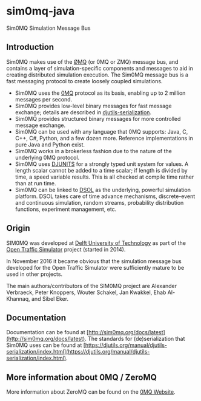 # sim0mq-java
Sim0MQ Simulation Message Bus

## Introduction

Sim0MQ makes use of the [ØMQ](http://zeromq.org/) (or 0MQ or ZMQ) message bus, and contains a layer of simulation-specific components and messages to aid in creating distributed simulation execution. The Sim0MQ message bus is a fast messaging protocol to create loosely coupled simulations.

* Sim0MQ uses the [0MQ](http://zeromq.org/) protocol as its basis, enabling up to 2 million messages per second.
* Sim0MQ provides low-level binary messages for fast message exchange; details are described in [djutils-serialization](https://djutils.org/manual/djutils-serialization/index.html).
* Sim0MQ provides structured binary messages for more controlled message exchange.
* Sim0MQ can be used with any language that 0MQ supports: Java, C, C++, C#, Python, and a few dozen more. Reference implementations in pure Java and Python exist.
* Sim0MQ works in a brokerless fashion due to the nature of the underlying 0MQ protocol.
* Sim0MQ uses <a href="https://djunits.org/" target="_blank">DJUNITS</a>  for a strongly typed unit system for values. A length scalar cannot be added to a time scalar; if length is divided by time, a speed variable results. This is all checked at compile time rather than at run time.
* Sim0MQ can be linked to <a href="https://simulation.tudelft.nl/dsol" target="_blank">DSOL</a> as the underlying, powerful simulation platform. DSOL takes care of time advance mechanisms, discrete-event and continuous simulation, random streams, probability distribution functions, experiment management, etc.


## Origin

SIM0MQ was developed at [Delft University of Technology](https://www.tudelft.nl/) as part of the [Open Traffic Simulator](https://opentrafficsim.org/) project (started in 2014).

In November 2016 it became obvious that the simulation message bus developed for the Open Traffic Simulator were sufficiently mature to be used in other projects.

The main authors/contributors of the SIM0MQ project are Alexander Verbraeck, Peter Knoppers, Wouter Schakel, Jan Kwakkel, Ehab Al-Khannaq, and Sibel Eker.


## Documentation

Documentation can be found at [http://sim0mq.org/docs/latest](http://sim0mq.org/docs/latest). The standards for (de)serialization that Sim0MQ uses can be found at [https://djutils.org/manual/djutils-serialization/index.html](https://djutils.org/manual/djutils-serialization/index.html).


## More information about 0MQ / ZeroMQ

More information about ZeroMQ can be found on the [0MQ Website](http://zeromq.org/).
